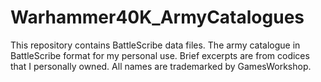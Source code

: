 Warhammer40K_ArmyCatalogues
===========================

This repository contains BattleScribe data files.
The army catalogue in BattleScribe format for my personal use. 
Brief excerpts are from codices that I personally owned. All names are trademarked by GamesWorkshop.
